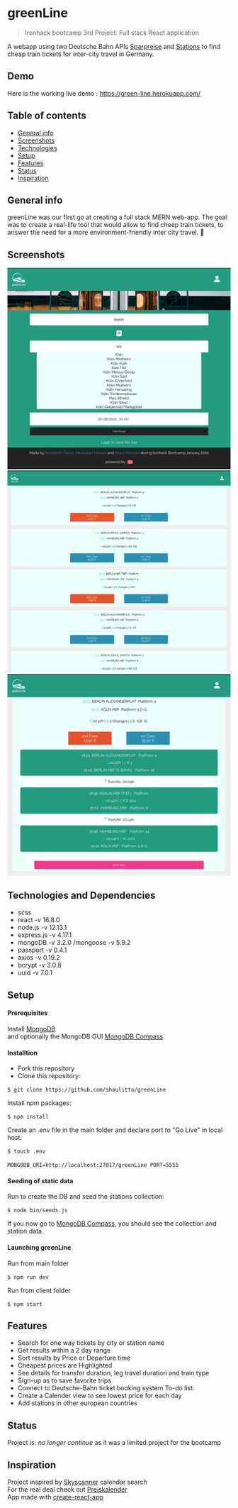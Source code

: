 # greenLine
>  Ironhack bootcamp 3rd Project: Full stack React application</br>

A webapp using two Deutsche Bahn APIs [Sparpreise](https://github.com/juliuste/db-prices/) and [Stations](https://github.com/derhuerst/db-stations/) to find cheap train tickets for inter-city travel in Germany.


## Demo
Here is the working live demo : https://green-line.herokuapp.com/
## Table of contents
* [General info](#general-info)
* [Screenshots](#screenshots)
* [Technologies](#technologies-and-dependencies)
* [Setup](#setup)
* [Features](#features)
* [Status](#status)
* [Inspiration](#inspiration)

## General info
greenLine was our first go at creating a full stack MERN web-app. The goal was to create a real-life tool that would allow to find cheep train tickets, to answer the need for a more environment-friendly inter city travel. 🚆

## Screenshots
![Breakpoint screenshots](greeLine_home.png)![](greenLine_results.png) ![](greenLine_detail.png) 

## Technologies and Dependencies
* scss
* react -v 16.8.0
* node.js -v 12.13.1
* express.js -v 4.17.1
* mongoDB -v 3.2.0 /mongoose -v 5.9.2
* passport -v 0.4.1
* axios -v 0.19.2
* bcrypt -v 3.0.8
* uuid -v 7.0.1

## Setup
#### Prerequisites
Install [MongoDB](https://docs.mongodb.com/manual/installation/)</br>
and optionally the MongoDB GUI [MongoDB Compass](https://docs.mongodb.com/compass/master/install/)

#### Installtion
* Fork this repository
* Clone this repository:
```
$ git clone https://github.com/shaulitto/greenLine
```
Install npm packages:
```
$ npm install
```
Create an .env file in the main folder and declare port to "Go Live" in local host.
```
$ touch .env
```
`MONGODB_URI=http://localhost:27017/greenLine
PORT=5555`
#### Seeding of static data
Run to create the DB and seed the stations collection:
```
$ node bin/seeds.js
```
If you now go to [MongoDB Compass](https://docs.mongodb.com/compass/master/install/), you should see the collection and station data.
#### Launching greenLine
Run from main folder
```
$ npm run dev
```
Run from client folder
```
$ npm start
```
## Features
* Search for one way tickets by city or station name
* Get results within a 2 day range
* Sort results by Price or Departure time
* Cheapest prices are Highlighted 
* See details for transfer duration, leg travel duration and train type
* Sign-up as to save favorite trips
* Connect to Deutsche-Bahn ticket booking system
To-do list:
* Create a Calender view to see lowest price for each day
* Add stations in other european countries

## Status
Project is: _no longer continue_ as it was a limited project for the bootcamp

## Inspiration
Project inspired by [Skyscanner](www.skyscanner.com) calendar search </br>
For the real deal check out [Preiskalender](https://bahn.guru/start)</br>
App made with [create-react-app](https://reactjs.org/docs/create-a-new-react-app.html)
